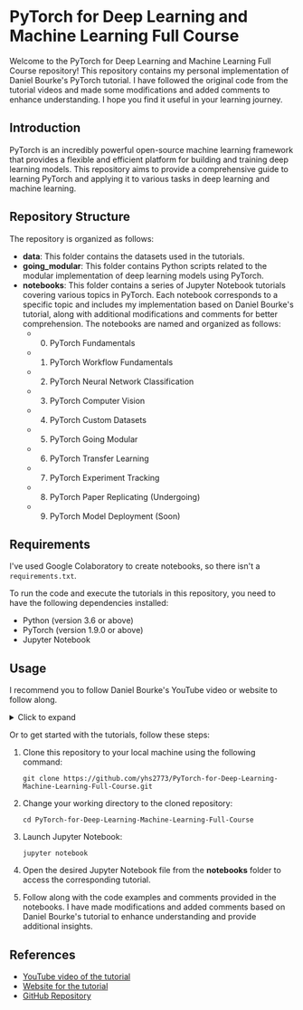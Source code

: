 # PyTorch for Deep Learning and Machine Learning Full Course

Welcome to the PyTorch for Deep Learning and Machine Learning Full Course repository! This repository contains my personal implementation of Daniel Bourke's PyTorch tutorial. I have followed the original code from the tutorial videos and made some modifications and added comments to enhance understanding. I hope you find it useful in your learning journey.

## Introduction

PyTorch is an incredibly powerful open-source machine learning framework that provides a flexible and efficient platform for building and training deep learning models. This repository aims to provide a comprehensive guide to learning PyTorch and applying it to various tasks in deep learning and machine learning.

## Repository Structure

The repository is organized as follows:

- **data**: This folder contains the datasets used in the tutorials.
- **going_modular**: This folder contains Python scripts related to the modular implementation of deep learning models using PyTorch.
- **notebooks**: This folder contains a series of Jupyter Notebook tutorials covering various topics in PyTorch. Each notebook corresponds to a specific topic and includes my implementation based on Daniel Bourke's tutorial, along with additional modifications and comments for better comprehension. The notebooks are named and organized as follows:
    - 00. PyTorch Fundamentals
    - 01. PyTorch Workflow Fundamentals
    - 02. PyTorch Neural Network Classification
    - 03. PyTorch Computer Vision
    - 04. PyTorch Custom Datasets
    - 05. PyTorch Going Modular
    - 06. PyTorch Transfer Learning
    - 07. PyTorch Experiment Tracking
    - 08. PyTorch Paper Replicating (Undergoing)
    - 09. PyTorch Model Deployment (Soon)

## Requirements

I've used Google Colaboratory to create notebooks, so there isn't a `requirements.txt`.

To run the code and execute the tutorials in this repository, you need to have the following dependencies installed:

- Python (version 3.6 or above)
- PyTorch (version 1.9.0 or above)
- Jupyter Notebook

## Usage

I recommend you to follow Daniel Bourke's YouTube video or website to follow along.

<details>
  <summary>Click to expand</summary>

  This is the sub-text that will be hidden by default. It will be revealed when the toggle is clicked.

  You can add more content here, such as additional explanations, instructions, or examples.
</details>

Or to get started with the tutorials, follow these steps:

1. Clone this repository to your local machine using the following command:

   ```shell
   git clone https://github.com/yhs2773/PyTorch-for-Deep-Learning-Machine-Learning-Full-Course.git
   ```
2. Change your working directory to the cloned repository:

   ```shell
   cd PyTorch-for-Deep-Learning-Machine-Learning-Full-Course
   ```
3. Launch Jupyter Notebook:

   ```shell
   jupyter notebook
   ```
4. Open the desired Jupyter Notebook file from the **notebooks** folder to access the corresponding tutorial.

5. Follow along with the code examples and comments provided in the notebooks. I have made modifications and added comments based on Daniel Bourke's tutorial to enhance understanding and provide additional insights.

## References
- [YouTube video of the tutorial](https://www.youtube.com/watch?v=Z_ikDlimN6A)
- [Website for the tutorial](https://www.learnpytorch.io/)
- [GitHub Repository](https://github.com/mrdbourke/pytorch-deep-learning)
